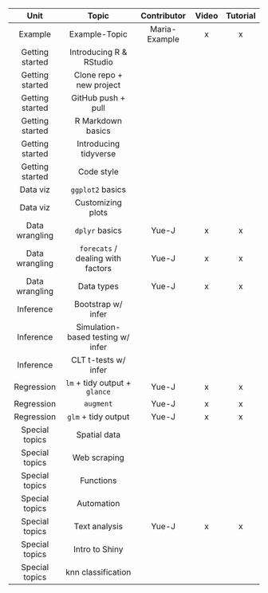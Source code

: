 |       Unit      |               Topic               |  Contributor  | Video | Tutorial |
|:---------------:|:---------------------------------:|:-------------:|:-----:|:--------:|
| Example         | Example-Topic                     | Maria-Example |   x   |     x    |
| Getting started | Introducing R & RStudio           |               |       |          |
| Getting started | Clone repo + new project          |               |       |          |
| Getting started | GitHub push + pull                |               |       |          |
| Getting started | R Markdown basics                 |               |       |          |
| Getting started | Introducing tidyverse             |               |       |          |
| Getting started | Code style                        |               |       |          |
| Data viz        | `ggplot2` basics                  |               |       |          |
| Data viz        | Customizing plots                 |               |       |          |
| Data wrangling  | `dplyr` basics                    |     Yue-J     |   x   |     x    |
| Data wrangling  | `forecats` / dealing with factors |     Yue-J     |   x   |     x    |
| Data wrangling  | Data types                        |     Yue-J     |   x   |     x    |
| Inference       | Bootstrap w/ infer                |               |       |          |
| Inference       | Simulation-based testing w/ infer |               |       |          |
| Inference       | CLT t-tests w/ infer              |               |       |          |
| Regression      | `lm` + tidy output + `glance`     |     Yue-J     |   x   |     x    |
| Regression      | `augment`                         |     Yue-J     |   x   |     x    |
| Regression      | `glm` + tidy output               |     Yue-J     |   x   |     x    |
| Special topics  | Spatial data                      |               |       |          |
| Special topics  | Web scraping                      |               |       |          |
| Special topics  | Functions                         |               |       |          |
| Special topics  | Automation                        |               |       |          |
| Special topics  | Text analysis                     |     Yue-J     |   x   |     x    |
| Special topics  | Intro to Shiny                    |               |       |          |
| Special topics  | knn classification                |               |       |          |
